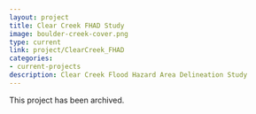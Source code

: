 ```yaml
---
layout: project
title: Clear Creek FHAD Study
image: boulder-creek-cover.png
type: current
link: project/ClearCreek_FHAD
categories:
- current-projects
description: Clear Creek Flood Hazard Area Delineation Study
---
```

This project has been archived.
